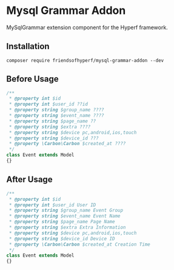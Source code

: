 # Mysql Grammar Addon

MySqlGrammar extension component for the Hyperf framework.

## Installation

```shell
composer require friendsofhyperf/mysql-grammar-addon --dev
```

## Before Usage

```php
/**
 * @property int $id
 * @property int $user_id ??id
 * @property string $group_name ????
 * @property string $event_name ????
 * @property string $page_name ??
 * @property string $extra ????
 * @property string $device pc,android,ios,touch
 * @property string $device_id ???
 * @property \Carbon\Carbon $created_at ????
 */
class Event extends Model
{}
```

## After Usage

```php
/**
 * @property int $id 
 * @property int $user_id User ID
 * @property string $group_name Event Group
 * @property string $event_name Event Name
 * @property string $page_name Page Name
 * @property string $extra Extra Information
 * @property string $device pc,android,ios,touch
 * @property string $device_id Device ID
 * @property \Carbon\Carbon $created_at Creation Time
 */
class Event extends Model
{}
```